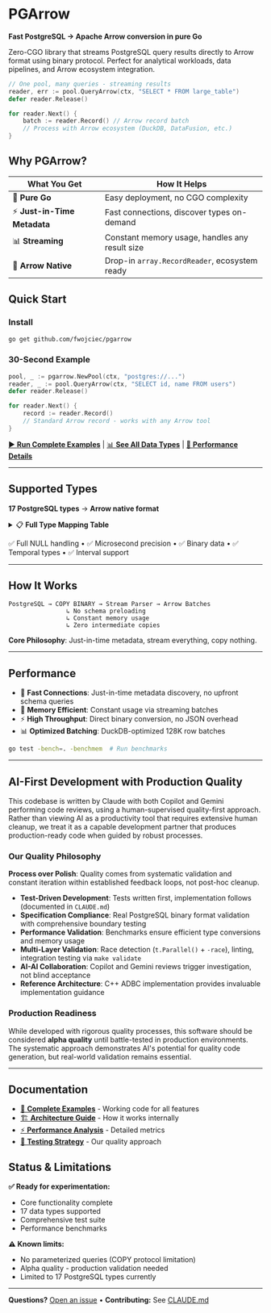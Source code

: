 # PGArrow

**Fast PostgreSQL → Apache Arrow conversion in pure Go**

Zero-CGO library that streams PostgreSQL query results directly to Arrow format using binary protocol. Perfect for analytical workloads, data pipelines, and Arrow ecosystem integration.

```go
// One pool, many queries - streaming results
reader, err := pool.QueryArrow(ctx, "SELECT * FROM large_table")
defer reader.Release()

for reader.Next() {
    batch := reader.Record() // Arrow record batch
    // Process with Arrow ecosystem (DuckDB, DataFusion, etc.)
}
```

## Why PGArrow?

| What You Get | How It Helps |
|--------------|---------------|
| 🐹 **Pure Go** | Easy deployment, no CGO complexity |
| ⚡ **Just-in-Time Metadata** | Fast connections, discover types on-demand |
| 📊 **Streaming** | Constant memory usage, handles any result size |
| 🎯 **Arrow Native** | Drop-in `array.RecordReader`, ecosystem ready |

## Quick Start

### Install
```bash
go get github.com/fwojciec/pgarrow
```

### 30-Second Example
```go
pool, _ := pgarrow.NewPool(ctx, "postgres://...")
reader, _ := pool.QueryArrow(ctx, "SELECT id, name FROM users")
defer reader.Release()

for reader.Next() {
    record := reader.Record()
    // Standard Arrow record - works with any Arrow tool
}
```

[▶️ **Run Complete Examples**](examples/) | [📊 **See All Data Types**](#supported-types) | [🚀 **Performance Details**](#performance)

---

## Supported Types <a id="supported-types"></a>

**17 PostgreSQL types** → **Arrow native format**

<details>
<summary>📋 <strong>Full Type Mapping Table</strong></summary>

| PostgreSQL Type | PostgreSQL OID | Arrow Type | Go Type |
|----------------|---------------|------------|---------|
| `bool` | 16 | `Boolean` | `bool` |
| `bytea` | 17 | `Binary` | `[]byte` |
| `int2` / `smallint` | 21 | `Int16` | `int16` |
| `int4` / `integer` | 23 | `Int32` | `int32` |
| `int8` / `bigint` | 20 | `Int64` | `int64` |
| `float4` / `real` | 700 | `Float32` | `float32` |
| `float8` / `double precision` | 701 | `Float64` | `float64` |
| `text` | 25 | `String` | `string` |
| `varchar` | 1043 | `String` | `string` |
| `bpchar` / `char(n)` | 1042 | `String` | `string` |
| `name` | 19 | `String` | `string` |
| `"char"` | 18 | `String` | `string` |
| `date` | 1082 | `Date32` | `int32` |
| `time` | 1083 | `Time64[μs]` | `int64` |
| `timestamp` | 1114 | `Timestamp[μs]` | `int64` |
| `timestamptz` | 1184 | `Timestamp[μs, UTC]` | `int64` |
| `interval` | 1186 | `MonthDayNanoInterval` | `MonthDayNanoInterval` |

</details>

✅ Full NULL handling • ✅ Microsecond precision • ✅ Binary data • ✅ Temporal types • ✅ Interval support

---

## How It Works

```
PostgreSQL → COPY BINARY → Stream Parser → Arrow Batches
                ↳ No schema preloading
                ↳ Constant memory usage  
                ↳ Zero intermediate copies
```

**Core Philosophy**: Just-in-time metadata, stream everything, copy nothing.

---

## Performance <a id="performance"></a>

- 🏃 **Fast Connections**: Just-in-time metadata discovery, no upfront schema queries
- 🧠 **Memory Efficient**: Constant usage via streaming batches  
- ⚡ **High Throughput**: Direct binary conversion, no JSON overhead
- 📊 **Optimized Batching**: DuckDB-optimized 128K row batches

```bash
go test -bench=. -benchmem  # Run benchmarks
```

---

## AI-First Development with Production Quality

This codebase is written by Claude with both Copilot and Gemini performing code reviews, using a human-supervised quality-first approach. Rather than viewing AI as a productivity tool that requires extensive human cleanup, we treat it as a capable development partner that produces production-ready code when guided by robust processes.

### Our Quality Philosophy

**Process over Polish**: Quality comes from systematic validation and constant iteration within established feedback loops, not post-hoc cleanup.

- **Test-Driven Development**: Tests written first, implementation follows (documented in `CLAUDE.md`)
- **Specification Compliance**: Real PostgreSQL binary format validation with comprehensive boundary testing
- **Performance Validation**: Benchmarks ensure efficient type conversions and memory usage
- **Multi-Layer Validation**: Race detection (`t.Parallel()` + `-race`), linting, integration testing via `make validate`
- **AI-AI Collaboration**: Copilot and Gemini reviews trigger investigation, not blind acceptance
- **Reference Architecture**: C++ ADBC implementation provides invaluable implementation guidance

### Production Readiness

While developed with rigorous quality processes, this software should be considered **alpha quality** until battle-tested in production environments. The systematic approach demonstrates AI's potential for quality code generation, but real-world validation remains essential.

---

## Documentation

- [📖 **Complete Examples**](examples/) - Working code for all features
- [🏗️ **Architecture Guide**](CLAUDE.md) - How it works internally  
- [⚡ **Performance Analysis**](docs/benchmarks.md) - Detailed metrics
- [🧪 **Testing Strategy**](docs/testing.md) - Our quality approach

## Status & Limitations

**✅ Ready for experimentation:**
- Core functionality complete
- 17 data types supported
- Comprehensive test suite
- Performance benchmarks

**⚠️ Known limits:**
- No parameterized queries (COPY protocol limitation)
- Alpha quality - production validation needed
- Limited to 17 PostgreSQL types currently

---

**Questions?** [Open an issue](../../issues) • **Contributing:** See [CLAUDE.md](CLAUDE.md)